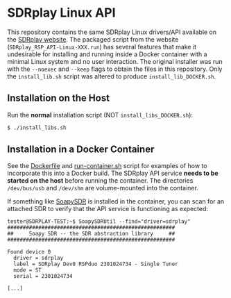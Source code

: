 # SDRplay Linux API

This repository contains the same SDRplay Linux drivers/API available on the [SDRplay website](https://www.sdrplay.com/api/). The packaged script from the website (`SDRplay_RSP_API-Linux-XXX.run`) has several features that make it undesirable for installing and running inside a Docker container with a minimal Linux system and no user interaction. The original installer was run with the `--noexec` and `--keep` flags to obtain the files in this repository. Only the `install_lib.sh` script was altered to produce `install_lib_DOCKER.sh`.

## Installation on the Host

Run the **normal** installation script (NOT `install_libs_DOCKER.sh`):

```bash
$ ./install_libs.sh
```

## Installation in a Docker Container

See the [Dockerfile](Dockerfile) and [run-container.sh](run-container.sh) script for examples of how to incorporate this into a Docker build. The SDRplay API service **needs to be started on the host** before running the container. The directories `/dev/bus/usb` and `/dev/shm` are volume-mounted into the container.

If something like [SoapySDR](https://github.com/pothosware/SoapySDR/wiki) is installed in the container, you can scan for an attached SDR to verify that the API service is functioning as expected:

```
tester@SDRPLAY-TEST:~$ SoapySDRUtil --find="driver=sdrplay"
######################################################
##     Soapy SDR -- the SDR abstraction library     ##
######################################################

Found device 0
  driver = sdrplay
  label = SDRplay Dev0 RSPduo 2301024734 - Single Tuner
  mode = ST
  serial = 2301024734

[...]
```
